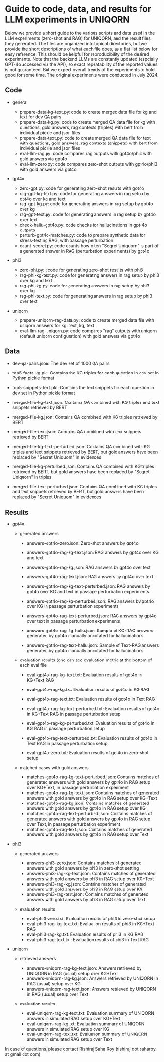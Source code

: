 # Guide to code, data, and results for LLM experiments in UNIQORN

Below we provide a short guide to the various scripts and data used in the LLM experiments (zero-shot and RAG) for UNIQORN, and the result files they generated. The files are organized into topical directories, but we provide the short descriptions of what each file does, as a flat list below for easy reference. This should be helpful for reproducibility of the desired experiments. Note that the backend LLMs are constantly updated (espcially GPT-4o accessed via the API), so exact repeatability of the reported values is not guaranteed. But we expect overall trends of the experiments to hold good for some time. The original experiments were conducted in July 2024.

## Code

* general
    * prepare-data-kg-text.py: code to create merged data file for kg and text for dev QA pairs
    * prepare-data-kg.py: code to create merged QA data file for kg with questions, gold answers, rag contexts (triples) with bert from individual pickle and json files
    * prepare-data-text.py: code to create merged QA data file for text with questions, gold answers, rag contexts (snippets) with bert from individual pickle and json files
    * eval-llm-rag.py: code compares rag outputs with gpt4o/phi3 with gold answers via gpt4o
    * eval-llm-zero.py: code compares zero-shot outputs with gpt4o/phi3 with gold answers via gpt4o

* gpt4o
    * zero-gpt.py: code for generating zero-shot results with got4o
    * rag-gpt-kg-text.py: code for generating answers in rag setup by gpt4o over kg and text
    * rag-gpt-kg.py: code for generating answers in rag setup by gpt4o over kg
    * rag-gpt-text.py: code for generating answers in rag setup by gpt4o over text
    * check-hallu-gpt4o.py: code checks for hallucinations in gpt-4o outputs
    * perturb-gpt4o-matches.py: code to prepare synthetic data for stress-testing RAG, with passage perturbation
    * count-seqret.py: code counts how often "Seqret Uniquorn" is part of a generated answer in RAG (perturbation experiments) by gpt4o

* phi3
    * zero-phi.py: : code for generating zero-shot results with phi3    
    * rag-phi-kg-text.py: code for generating answers in rag setup by phi3 over kg and text
    * rag-phi-kg.py: code for generating answers in rag setup by phi3 over kg
    * rag-phi-text.py: code for generating answers in rag setup by phi3 over text

* uniqorn
    * prepare-uniqorn-rag-data.py: code to create merged data file with uniqorn answers for kg+text, kg, text
    * eval-llm-rag-uniqorn.py: code compares "rag" outputs with uniqorn (default uniqorn configuration) with gold answers via gpt4o

## Data

* dev-qa-pairs.json: The dev set of 1000 QA pairs

* top5-facts-kg.pkl: Contains the KG triples for each question in dev set in Python pickle format

* top5-snippets-text.pkl: Contains the text snippets for each question in dev set in Python pickle format

* merged-file-kg-text.json: Contains QA combined with KG triples and text snippets retrieved by BERT

* merged-file-kg.json: Contains QA combined with KG triples retrieved by BERT

* merged-file-text.json: Contains QA combined with text snippets retrieved by BERT

* merged-file-kg-text-perturbed.json: Contains QA combined with KG triples and text snippets retrieved by BERT, but gold answers have been replaced by "Seqret Uniquorn" in evidences

* merged-file-kg-perturbed.json: Contains QA combined with KG triples retrieved by BERT, but gold answers have been replaced by "Seqret Uniquorn" in triples

* merged-file-text-perturbed.json: Contains QA combined with KG triples and text snippets retrieved by BERT, but gold answers have been replaced by "Seqret Uniquorn" in evidences

## Results

* gpt4o
    * generated answers
        
        * answers-gpt4o-zero.json: Zero-shot answers by gpt4o
        
        * answers-gpt4o-rag-kg-text.json: RAG answers by gpt4o over KG and text
        * answers-gpt4o-rag-kg.json: RAG answers by gpt4o over text
        * answers-gpt4o-rag-text.json: RAG answers by gpt4o over text 

        * answers-gpt4o-rag-kg-text-perturbed.json: RAG answers by gpt4o over KG and text in passage perturbation experiments
        * answers-gpt4o-rag-kg-perturbed.json: RAG answers by gpt4o over KG in passage perturbation experiments
        * answers-gpt4o-rag-text-perturbed.json: RAG answers by gpt4o over text in passage perturbation experiments
        
        * answers-gpt4o-rag-kg-hallu.json: Sample of KG-RAG answers generated by gpt4o manually annotated for hallucinations
        * answers-gpt4o-rag-text-hallu.json: Sample of Text-RAG answers generated by gpt4o manually annotated for hallucinations

    * evaluation results (one can see evaluation metric at the bottom of each eval file)
        
        * eval-gpt4o-rag-kg-text.txt: Evaluation results of got4o in KG+Text RAG
        * eval-gpt4o-rag-kg.txt: Evaluation results of got4o in KG RAG
        * eval-gpt4o-rag-text.txt: Evaluation results of got4o in Text RAG
        
        * eval-gpt4o-rag-kg-text-perturbed.txt: Evaluation results of got4o in KG+Text RAG in passage perturbation setup
        * eval-gpt4o-rag-kg-perturbed.txt: Evaluation results of got4o in KG RAG in passage perturbation setup
        * eval-gpt4o-rag-text-perturbed.txt: Evaluation results of got4o in Text RAG in passage perturbation setup
        
        * eval-gpt4o-zero.txt: Evaluation results of got4o in zero-shot setup
    
    * matched cases with gold answers
        * matches-gpt4o-rag-kg-text-perturbed.json: Contains matches of generated answers with gold answers by gpt4o in RAG setup over KG+Text, in passage perturbation experiment
        * matches-gpt4o-rag-kg-text.json: Contains matches of generated answers with gold answers by gpt4o in RAG setup over KG+Text
        * matches-gpt4o-rag-kg.json: Contains matches of generated answers with gold answers by gpt4o in RAG setup over KG
        * matches-gpt4o-rag-text-perturbed.json: Contains matches of generated answers with gold answers by gpt4o in RAG setup over Text, in passage perturbation experiment
        * matches-gpt4o-rag-text.json: Contains matches of generated answers with gold answers by gpt4o in RAG setup over Text

* phi3
    * generated answers
        * answers-phi3-zero.json: Contains matches of generated answers with gold answers by phi3 in zero-shot setting
        * answers-phi3-rag-kg-text.json: Contains matches of generated answers with gold answers by phi3 in RAG setup over KG+Text
        * answers-phi3-rag-kg.json: Contains matches of generated answers with gold answers by phi3 in RAG setup over KG
        * answers-phi3-rag-text.json: Contains matches of generated answers with gold answers by phi3 in RAG setup over Text
    
    * evaluation results
        * eval-phi3-zero.txt: Evaluation results of phi3 in zero-shot setup
        * eval-phi3-rag-kg-text.txt: Evaluation results of phi3 in KG+Text RAG
        * eval-phi3-rag-kg.txt: Evaluation results of phi3 in KG RAG
        * eval-phi3-rag-text.txt: Evaluation results of phi3 in Text RAG
        
* uniqorn
    * retrieved answers
        * answers-uniqorn-rag-kg-text.json: Answers retrieved by UNIQORN in RAG (usual) setup over KG+Text
        * answers-uniqorn-rag-kg.json: Answers retrieved by UNIQORN in RAG (usual) setup over KG
        * answers-uniqorn-rag-text.json: Answers retrieved by UNIQORN in RAG (usual) setup over Text
    
    * evaluation results
        * eval-uniqorn-rag-kg-text.txt: Evaluation summary of UNIQORN answers in simulated RAG setup over KG+Text
        * eval-uniqorn-rag-kg.txt: Evaluation summary of UNIQORN answers in simulated RAG setup over KG
        * eval-uniqorn-rag-text.txt: Evaluation summary of UNIQORN answers in simulated RAG setup over Text

In case of questions, please contact Rishiraj Saha Roy (rishiraj dot saharoy at gmail dot com)
